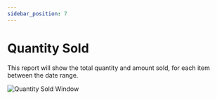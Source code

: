 ```yaml
---
sidebar_position: 7
---
```


# Quantity Sold

This report will show the total quantity and amount sold, for each item between the date range.

![Quantity Sold Window](/img/screenshots/quantity_sold.png)
